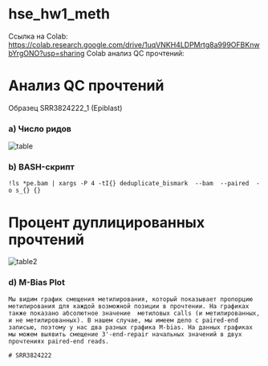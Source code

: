 # hse_hw1_meth
Ссылка на Colab: https://colab.research.google.com/drive/1uqVNKH4LDPMrtg8a999OFBKnwbYrgONO?usp=sharing
Colab анализ QC прочтений: 
# Анализ QC прочтений
Образец SRR3824222_1 (Epiblast)

### a) Число ридов

![table](https://user-images.githubusercontent.com/93256219/154359013-16e86292-9f7e-466f-94f3-6beb5f2a71ff.png)

### b) BASH-скрипт
```
!ls *pe.bam | xargs -P 4 -tI{} deduplicate_bismark  --bam  --paired  -o s_{} {}
```
# Процент дуплицированных прочтений

![table2](https://user-images.githubusercontent.com/93256219/154360977-34268c6a-1dff-48cd-b1be-bcc5e8f316fb.png)

### d) M-Bias Plot
```
Мы видим график смещения метилирования, который показывает пропорцию метилирования для каждой возможной позиции в прочтении. На графиках также показано абсолютное значение  метиловых calls (и метилированных, и не метилированных). В нашем случае, мы имеем дело с paired-end записью, поэтому у нас два разных графика M-bias. На данных графиках мы можем выявить смещение 3'-end-repair начальных значений в двух прочтениях paired-end reads. 

# SRR3824222
